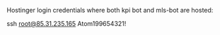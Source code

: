 Hostinger login credentials where both kpi bot and mls-bot are hosted:

ssh root@85.31.235.165
Atom199654321!
